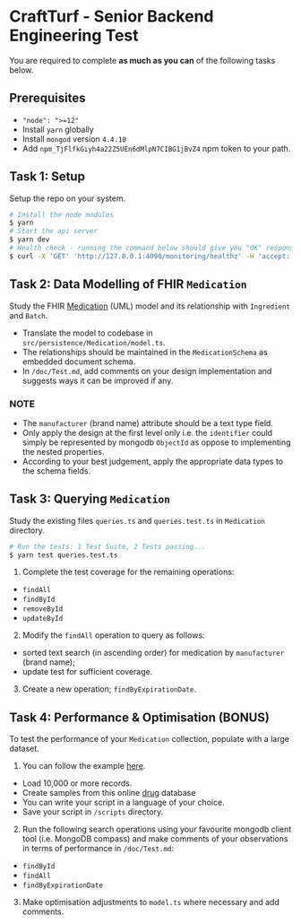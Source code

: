 # CraftTurf - Senior Backend Engineering Test

You are required to complete **as much as you can** of the following tasks below.

## Prerequisites

- `"node": ">=12"`
- Install `yarn` globally
- Install `mongod` version `4.4.10`
- Add `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` npm token to your path.

## Task 1: Setup

Setup the repo on your system.

```sh
# Install the node modules
$ yarn
# Start the api server
$ yarn dev
# Health check - running the command below should give you "OK" response
$ curl -X 'GET' 'http://127.0.0.1:4090/monitoring/healthz' -H 'accept: application/json'
```

## Task 2: Data Modelling of FHIR `Medication`

Study the FHIR [Medication](https://www.hl7.org/fhir/medication.html) (UML) model and its relationship with `Ingredient` and `Batch`.

- Translate the model to codebase in `src/persistence/Medication/model.ts`.
- The relationships should be maintained in the `MedicationSchema` as embedded document schema.
- In `/doc/Test.md`, add comments on your design implementation and suggests ways it can be improved if any.

### NOTE

- The `manufacturer` (brand name) attribute should be a text type field.
- Only apply the design at the first level only i.e. the `identifier` could simply be represented by mongodb `ObjectId` as oppose to implementing the nested properties.
- According to your best judgement, apply the appropriate data types to the schema fields.

## Task 3: Querying `Medication`

Study the existing files `queries.ts` and `queries.test.ts` in `Medication` directory.

```sh
# Run the tests: 1 Test Suite, 2 Tests passing...
$ yarn test queries.test.ts
```

1. Complete the test coverage for the remaining operations:

 - `findAll`
 - `findById`
 - `removeById`
 - `updateById`


2. Modify the `findAll` operation to query as follows:

 - sorted text search (in ascending order) for medication by `manufacturer` (brand name);
 - update test for sufficient coverage.


3. Create a new operation; `findByExpirationDate`.


## Task 4: Performance & Optimisation (BONUS)

To test the performance of your `Medication` collection, populate with a large dataset.

1. You can follow the example [here](https://docs.mongodb.com/v2.6/tutorial/generate-test-data/).
 - Load 10,000 or more records.
 - Create samples from this online [drug](https://www.drugs.com/drug_information.html) database
 - You can write your script in a language of your choice.
 - Save your script in `/scripts` directory.


2. Run the following search operations using your favourite mongodb client tool (i.e. MongoDB compass) and make comments of your observations in terms of performance in `/doc/Test.md`:

 - `findById`
 - `findAll`
 - `findByExpirationDate`

3. Make optimisation adjustments to `model.ts` where necessary and add comments.
